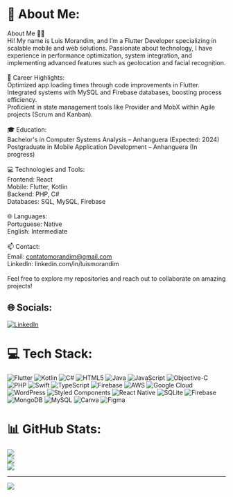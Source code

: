 # 💫 About Me:
About Me 👨‍💻<br>Hi! My name is Luis Morandim, and I’m a Flutter Developer specializing in scalable mobile and web solutions. Passionate about technology, I have experience in performance optimization, system integration, and implementing advanced features such as geolocation and facial recognition.<br><br>🌟 Career Highlights:<br>Optimized app loading times through code improvements in Flutter.<br>Integrated systems with MySQL and Firebase databases, boosting process efficiency.<br>Proficient in state management tools like Provider and MobX within Agile projects (Scrum and Kanban).<br><br>🎓 Education:<br>Bachelor's in Computer Systems Analysis – Anhanguera (Expected: 2024)<br>Postgraduate in Mobile Application Development – Anhanguera (In progress)<br><br>💻 Technologies and Tools:<br>Frontend: React<br>Mobile: Flutter, Kotlin<br>Backend: PHP, C#<br>Databases: SQL, MySQL, Firebase<br><br>🌐 Languages:<br>Portuguese: Native<br>English: Intermediate<br><br>📫 Contact:<br>Email: contatomorandim@gmail.com<br>LinkedIn: linkedin.com/in/luismorandim<br><br>Feel free to explore my repositories and reach out to collaborate on amazing projects!


## 🌐 Socials:
[![LinkedIn](https://img.shields.io/badge/LinkedIn-%230077B5.svg?logo=linkedin&logoColor=white)](https://linkedin.com/in/luismorandim/) 

# 💻 Tech Stack:
![Flutter](https://img.shields.io/badge/Flutter-%2302569B.svg?style=for-the-badge&logo=Flutter&logoColor=white) ![Kotlin](https://img.shields.io/badge/kotlin-%237F52FF.svg?style=for-the-badge&logo=kotlin&logoColor=white) ![C#](https://img.shields.io/badge/c%23-%23239120.svg?style=for-the-badge&logo=csharp&logoColor=white) ![HTML5](https://img.shields.io/badge/html5-%23E34F26.svg?style=for-the-badge&logo=html5&logoColor=white) ![Java](https://img.shields.io/badge/java-%23ED8B00.svg?style=for-the-badge&logo=openjdk&logoColor=white) ![JavaScript](https://img.shields.io/badge/javascript-%23323330.svg?style=for-the-badge&logo=javascript&logoColor=%23F7DF1E) ![Objective-C](https://img.shields.io/badge/OBJECTIVE--C-%233A95E3.svg?style=for-the-badge&logo=apple&logoColor=white) ![PHP](https://img.shields.io/badge/php-%23777BB4.svg?style=for-the-badge&logo=php&logoColor=white) ![Swift](https://img.shields.io/badge/swift-F54A2A?style=for-the-badge&logo=swift&logoColor=white) ![TypeScript](https://img.shields.io/badge/typescript-%23007ACC.svg?style=for-the-badge&logo=typescript&logoColor=white) ![Firebase](https://img.shields.io/badge/firebase-%23039BE5.svg?style=for-the-badge&logo=firebase) ![AWS](https://img.shields.io/badge/AWS-%23FF9900.svg?style=for-the-badge&logo=amazon-aws&logoColor=white) ![Google Cloud](https://img.shields.io/badge/GoogleCloud-%234285F4.svg?style=for-the-badge&logo=google-cloud&logoColor=white) ![WordPress](https://img.shields.io/badge/WordPress-%23117AC9.svg?style=for-the-badge&logo=WordPress&logoColor=white) ![Styled Components](https://img.shields.io/badge/styled--components-DB7093?style=for-the-badge&logo=styled-components&logoColor=white) ![React Native](https://img.shields.io/badge/react_native-%2320232a.svg?style=for-the-badge&logo=react&logoColor=%2361DAFB) ![SQLite](https://img.shields.io/badge/sqlite-%2307405e.svg?style=for-the-badge&logo=sqlite&logoColor=white) ![Firebase](https://img.shields.io/badge/firebase-a08021?style=for-the-badge&logo=firebase&logoColor=ffcd34) ![MongoDB](https://img.shields.io/badge/MongoDB-%234ea94b.svg?style=for-the-badge&logo=mongodb&logoColor=white) ![MySQL](https://img.shields.io/badge/mysql-4479A1.svg?style=for-the-badge&logo=mysql&logoColor=white) ![Canva](https://img.shields.io/badge/Canva-%2300C4CC.svg?style=for-the-badge&logo=Canva&logoColor=white) ![Figma](https://img.shields.io/badge/figma-%23F24E1E.svg?style=for-the-badge&logo=figma&logoColor=white)
# 📊 GitHub Stats:
![](https://github-readme-stats.vercel.app/api?username=luismorandim&theme=dark&hide_border=false&include_all_commits=true&count_private=false)<br/>
![](https://github-readme-streak-stats.herokuapp.com/?user=luismorandim&theme=dark&hide_border=false)<br/>
![](https://github-readme-stats.vercel.app/api/top-langs/?username=luismorandim&theme=dark&hide_border=false&include_all_commits=true&count_private=false&layout=compact)

---
[![](https://visitcount.itsvg.in/api?id=luismorandim&icon=5&color=0)](https://visitcount.itsvg.in)

<!-- Proudly created with GPRM ( https://gprm.itsvg.in ) -->
